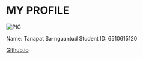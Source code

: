 # MY PROFILE

![PIC]("https://i.imgur.com/Nhpip7N.png")

Name: Tanapat Sa-nguantud
Student ID: 6510615120

[Github.io]("https://6510615120.github.io/")
